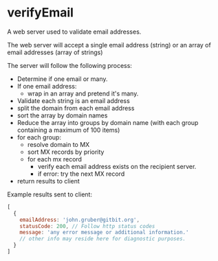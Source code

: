 # verifyEmail

A web server used to validate email addresses.

The web server will accept a single email address (string) or an array of email addresses (array of strings)

The server will follow the following process:

* Determine if one email or many.
* If one email address:
    * wrap in an array and pretend it's many.
* Validate each string is an email address
* split the domain from each email address
* sort the array by domain names
* Reduce the array into groups by domain name (with each group containing a maximum of 100 items)
* for each group:
    * resolve domain to MX
    * sort MX records by priority
    * for each mx record
        * verify each email address exists on the recipient server.
        * if error: try the next MX record
* return results to client

Example results sent to client:

```JavaScript
[
  {
    emailAddress: 'john.gruber@gitbit.org',
    statusCode: 200, // Follow http status codes
    message: 'any error message or additional information.'
    // other info may reside here for diagnostic purposes.
  }
]
```
